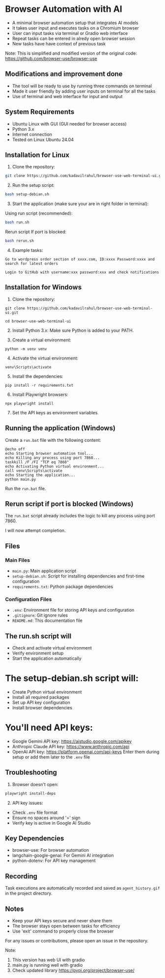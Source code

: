# Browser Automation with AI

- A minimal browser automation setup that integrates AI models
- It takes user input and executes tasks on a Chromium browser
- User can input tasks via terminal or Gradio web interface
- Repeat tasks can be entered in alredy open browser session
- New tasks have have context of previous task

Note: This is simplified and modified version of the original code: https://github.com/browser-use/browser-use

## Modifications and improvement done
- The tool will be ready to use by running three commands on terminal
- Made it user friendly by adding user inputs on terminal for all the tasks
- Use of terminal and web interface for input and output

## System Requirements
- Ubuntu Linux with GUI (GUI needed for browser access)
- Python 3.x
- Internet connection
- Tested on Linux Ubuntu 24.04

## Installation for Linux

1. Clone the repository:
```bash
git clone https://github.com/kadavilrahul/browser-use-web-terminal-ui.git && cd browser-use-web-terminal-ui
```

2. Run the setup script:
```bash
bash setup-debian.sh
```

3. Start the application (make sure your are in right folder in terminal):

Using run script (recommended):
```bash
bash run.sh
```

Rerun script If port is blocked:
```bash
bash rerun.sh
```

4. Example tasks:
```
Go to wordpress order section of xxxx.com, ID:xxxx Password:xxxx and search for latest orders
```
```
Login to GitHub with username:xxx password:xxx and check notifications
```
## Installation for Windows

1. Clone the repository:
```
git clone https://github.com/kadavilrahul/browser-use-web-terminal-ui.git
```
```
cd browser-use-web-terminal-ui
```
2. Install Python 3.x: Make sure Python is added to your PATH.

3. Create a virtual environment:
```
python -m venv venv
```
4. Activate the virtual environment:
```
venv\Scripts\activate
```
5. Install the dependencies:
```
pip install -r requirements.txt
```
6. Install Playwright browsers:
```
npx playwright install
```
7. Set the API keys as environment variables.

## Running the application (Windows)

Create a `run.bat` file with the following content:

```batch
@echo off
echo Starting browser automation tool...
echo Killing any process using port 7860...
taskkill /F /FI "TCP eq 7860"
echo Activating Python virtual environment...
call venv\Scripts\activate
echo Starting the application...
python main.py
```

Run the `run.bat` file.

## Rerun script if port is blocked (Windows)

The `run.bat` script already includes the logic to kill any process using port 7860.

I will now attempt completion.
## Files

### Main Files
- `main.py`: Main application script
- `setup-debian.sh`: Script for installing dependencies and first-time configuration
- `requirements.txt`: Python package dependencies

### Configuration Files
- `.env`: Environment file for storing API keys and configuration
- `.gitignore`: Git ignore rules
- `README.md`: This documentation file

## The run.sh script will
- Check and activate virtual environment
- Verify environment setup
- Start the application automatically

# The setup-debian.sh script will:
- Create Python virtual environment
- Install all required packages
- Set up API key configuration
- Install browser dependencies

# You'll need API keys:
- Google Gemini API key: https://aistudio.google.com/apikey
- Anthropic Claude API key: https://www.anthropic.com/api
- OpenAI API key: https://platform.openai.com/api-keys
Enter them during setup or add them later to the `.env` file

## Troubleshooting

1. Browser doesn't open:
```bash
playwright install-deps
```

2. API key issues:
- Check `.env` file format
- Ensure no spaces around '=' sign
- Verify key is active in Google AI Studio

## Key Dependencies
- browser-use: For browser automation
- langchain-google-genai: For Gemini AI integration
- python-dotenv: For API key management

## Recording
Task executions are automatically recorded and saved as `agent_history.gif` in the project directory.

## Notes
- Keep your API keys secure and never share them
- The browser stays open between tasks for efficiency
- Use 'exit' command to properly close the browser

For any issues or contributions, please open an issue in the repository.

Note:
1. This version has web UI with gradio
2. main.py is running well with gradio
3. Check updated library https://pypi.org/project/browser-use/
